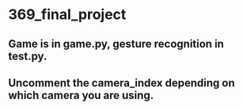 # 369_final_project
## Game is in game.py, gesture recognition in test.py.
## Uncomment the camera_index depending on which camera you are using.
